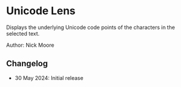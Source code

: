 # Unicode Lens

Displays the underlying Unicode code points of the characters in the selected text.

Author: Nick Moore

## Changelog

- 30 May 2024: Initial release
